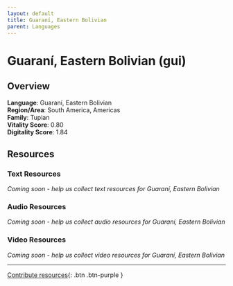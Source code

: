 ```yaml
---
layout: default
title: Guaraní, Eastern Bolivian
parent: Languages
---
```


# Guaraní, Eastern Bolivian (gui)

## Overview

**Language**: Guaraní, Eastern Bolivian  
**Region/Area**: South America, Americas  
**Family**: Tupian  
**Vitality Score**: 0.80  
**Digitality Score**: 1.84  

## Resources

### Text Resources
*Coming soon - help us collect text resources for Guaraní, Eastern Bolivian*

### Audio Resources
*Coming soon - help us collect audio resources for Guaraní, Eastern Bolivian*

### Video Resources
*Coming soon - help us collect video resources for Guaraní, Eastern Bolivian*

---

[Contribute resources](https://fairtrain.github.io/){: .btn .btn-purple }
